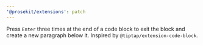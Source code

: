 ```yaml
---
'@prosekit/extensions': patch
---
```


Press `Enter` three times at the end of a code block to exit the block and create a new paragraph below it. Inspired by `@tiptap/extension-code-block`.
